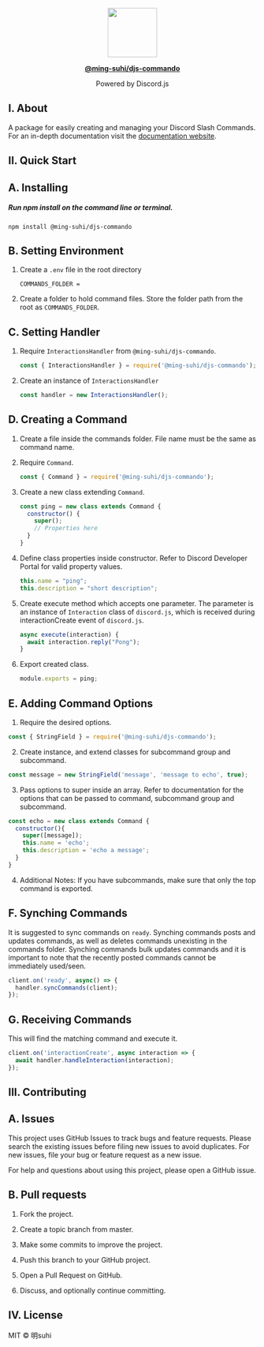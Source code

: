 <p align="center">
  <img src="https://raw.githubusercontent.com/ming-suhi/ming-suhi/master/djs-commando.svg" width="100" align="center" />
</p>

<p align="center">
  <a href="https://github.com/ming-suhi/djs-commando" target="_blank">
    <strong>@ming-suhi/djs-commando</strong>
  </a>
</p>

<p align="center">Powered by Discord.js</p>


## I. About
A package for easily creating and managing your Discord Slash Commands. For an in-depth documentation visit the <a href="https://ming-suhi.github.io/djs-commando/" target="_blank">documentation website</a>. 


## II. Quick Start

## A. Installing

##### Run npm install on the command line or terminal.
```
npm install @ming-suhi/djs-commando
```

## B. Setting Environment

1. Create a `.env` file in the root directory

    ```
    COMMANDS_FOLDER =
    ```

2. Create a folder to hold command files. Store the folder path from the root as `COMMANDS_FOLDER`.

## C. Setting Handler

1. Require `InteractionsHandler` from `@ming-suhi/djs-commando`.
    ```js
    const { InteractionsHandler } = require('@ming-suhi/djs-commando');
    ```

2. Create an instance of `InteractionsHandler`
    ```js
    const handler = new InteractionsHandler();
    ```

## D. Creating a Command

1. Create a file inside the commands folder. File name must be the same as command name.

2. Require `Command`.
    ```js
    const { Command } = require('@ming-suhi/djs-commando');
    ```

3. Create a new class extending `Command`.
    ```js
    const ping = new class extends Command {
      constructor() {
        super();
        // Properties here
      }
    }
    ```

4. Define class properties inside constructor. Refer to Discord Developer Portal for valid property values.
    ```js
    this.name = "ping";
    this.description = "short description"; 
    ```

5. Create execute method which accepts one parameter. The parameter is an instance of `Interaction` class of `discord.js`, which is received during interactionCreate event of `discord.js`. 
    ```js
    async execute(interaction) {
      await interaction.reply("Pong");
    }
    ```

6. Export created class.
    ```js
    module.exports = ping;
    ``` 

## E. Adding Command Options

1. Require the desired options.
```js
const { StringField } = require('@ming-suhi/djs-commando');
```

2. Create instance, and extend classes for subcommand group and subcommand.
```js
const message = new StringField('message', 'message to echo', true);
```

3. Pass options to super inside an array. Refer to documentation for the options that can be passed to command, subcommand group and subcommand.
```js
const echo = new class extends Command {
  constructor(){
    super([message]);
    this.name = 'echo';
    this.description = 'echo a message';
  }
}
```

4. Additional Notes: If you have subcommands, make sure that only the top command is exported.

## F. Synching Commands
It is suggested to sync commands on `ready`. Synching commands posts and updates commands, as well as deletes commands unexisting in the commands folder. Synching commands bulk updates commands and it is important to note that the recently posted commands cannot be immediately used/seen.
```js
client.on('ready', async() => {
  handler.syncCommands(client);
});
```

## G. Receiving Commands
This will find the matching command and execute it.
```js
client.on('interactionCreate', async interaction => {
  await handler.handleInteraction(interaction);
});
```

## III. Contributing
## A. Issues
This project uses GitHub Issues to track bugs and feature requests. Please search the existing issues before filing new issues to avoid duplicates. For new issues, file your bug or feature request as a new issue.

For help and questions about using this project, please open a GitHub issue.

## B. Pull requests

1. Fork the project.

2. Create a topic branch from master.

3. Make some commits to improve the project.

4. Push this branch to your GitHub project.

5. Open a Pull Request on GitHub.

6. Discuss, and optionally continue committing.


## IV. License
MIT © 明suhi